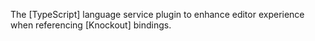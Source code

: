 The [TypeScript] language service plugin to enhance editor experience when referencing [Knockout] bindings.
